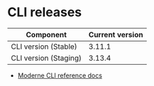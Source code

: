 # CLI releases

| Component             | Current version |
| --------------------- | --------------- |
| CLI version (Stable)  | 3.11.1          |
| CLI version (Staging) | 3.13.4          |

* [Moderne CLI reference docs](../user-documentation/moderne-cli/cli-reference.md)
